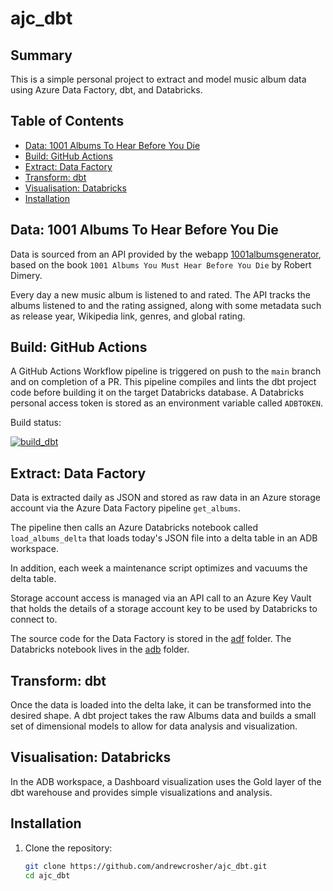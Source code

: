 # ajc_dbt

## Summary

This is a simple personal project to extract and model music album data using Azure Data Factory, dbt, and Databricks.

## Table of Contents
- [Data: 1001 Albums To Hear Before You Die](#data-1001-albums-to-hear-before-you-die)
- [Build: GitHub Actions](#build-github-actions)
- [Extract: Data Factory](#extract-data-factory)
- [Transform: dbt](#transform-dbt)
- [Visualisation: Databricks](#visualisation-databricks)
- [Installation](#installation)

## Data: 1001 Albums To Hear Before You Die

Data is sourced from an API provided by the webapp [1001albumsgenerator](https://1001albumsgenerator.com/), based on the book `1001 Albums You Must Hear Before You Die` by Robert Dimery.

Every day a new music album is listened to and rated. The API tracks the albums listened to and the rating assigned, along with some metadata such as release year, Wikipedia link, genres, and global rating.

## Build: GitHub Actions

A GitHub Actions Workflow pipeline is triggered on push to the `main` branch and on completion of a PR. This pipeline compiles and lints the dbt project code before building it on the target Databricks database. A Databricks personal access token is stored as an environment variable called `ADBTOKEN`.

Build status:

[![build_dbt](https://github.com/andrewcrosher/ajc_dbt/actions/workflows/build_dbt.yml/badge.svg)](https://github.com/andrewcrosher/ajc_dbt/actions/workflows/build_dbt.yml)

## Extract: Data Factory

Data is extracted daily as JSON and stored as raw data in an Azure storage account via the Azure Data Factory pipeline `get_albums`.

The pipeline then calls an Azure Databricks notebook called `load_albums_delta` that loads today's JSON file into a delta table in an ADB workspace.

In addition, each week a maintenance script optimizes and vacuums the delta table.

Storage account access is managed via an API call to an Azure Key Vault that holds the details of a storage account key to be used by Databricks to connect to.

The source code for the Data Factory is stored in the [adf](./adf/) folder. The Databricks notebook lives in the [adb](/adb/) folder.

## Transform: dbt

Once the data is loaded into the delta lake, it can be transformed into the desired shape. A dbt project takes the raw Albums data and builds a small set of dimensional models to allow for data analysis and visualization.

## Visualisation: Databricks

In the ADB workspace, a Dashboard visualization uses the Gold layer of the dbt warehouse and provides simple visualizations and analysis.

## Installation

1. Clone the repository:
   ```sh
   git clone https://github.com/andrewcrosher/ajc_dbt.git
   cd ajc_dbt
